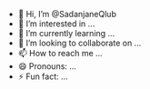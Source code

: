 - 👋 Hi, I’m @SadanjaneQlub
- 👀 I’m interested in ...
- 🌱 I’m currently learning ...
- 💞️ I’m looking to collaborate on ...
- 📫 How to reach me ...
- 😄 Pronouns: ...
- ⚡ Fun fact: ...

<!---
SadanjaneQlub/SadanjaneQlub is a ✨ special ✨ repository because its `README.md` (this file) appears on your GitHub profile.
You can click the Preview link to take a look at your changes.
--->
